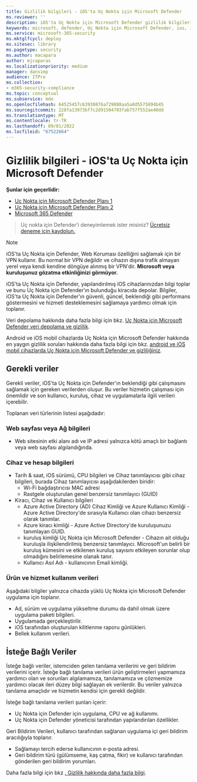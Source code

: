 ```yaml
---
title: Gizlilik bilgileri - iOS'ta Uç Nokta için Microsoft Defender
ms.reviewer: ''
description: iOS'ta Uç Nokta için Microsoft Defender gizlilik bilgilerini açıklar
keywords: microsoft, defender, Uç Nokta için Microsoft Defender, ios, ilke, genel bakış
ms.service: microsoft-365-security
ms.mktglfcycl: deploy
ms.sitesec: library
ms.pagetype: security
ms.author: macapara
author: mjcaparas
ms.localizationpriority: medium
manager: dansimp
audience: ITPro
ms.collection:
- m365-security-compliance
ms.topic: conceptual
ms.subservice: mde
ms.openlocfilehash: 64525457c63930876a729888aa5a8d5575894b45
ms.sourcegitcommit: 228fa13973bf7c2d91504703fab757f552ae40dd
ms.translationtype: MT
ms.contentlocale: tr-TR
ms.lasthandoff: 09/01/2022
ms.locfileid: "67522664"
---
```

# <a name="privacy-information---microsoft-defender-for-endpoint-on-ios"></a>Gizlilik bilgileri - iOS'ta Uç Nokta için Microsoft Defender

**Şunlar için geçerlidir:**
- [Uç Nokta için Microsoft Defender Planı 1](https://go.microsoft.com/fwlink/p/?linkid=2154037)
- [Uç Nokta için Microsoft Defender Planı 2](https://go.microsoft.com/fwlink/p/?linkid=2154037)
- [Microsoft 365 Defender](https://go.microsoft.com/fwlink/?linkid=2118804)

> Uç nokta için Defender'i deneyimlemek ister misiniz? [Ücretsiz deneme için kaydolun.](https://signup.microsoft.com/create-account/signup?products=7f379fee-c4f9-4278-b0a1-e4c8c2fcdf7e&ru=https://aka.ms/MDEp2OpenTrial?ocid=docs-wdatp-investigateip-abovefoldlink)

> [!NOTE]
> iOS'ta Uç Nokta için Defender, Web Koruması özelliğini sağlamak için bir VPN kullanır. Bu normal bir VPN değildir ve cihazın dışına trafik almayan yerel veya kendi kendine döngüye alınmış bir VPN'dir. **Microsoft veya kuruluşunuz gözatma etkinliğinizi görmüyor.**

iOS'ta Uç Nokta için Defender, yapılandırılmış iOS cihazlarınızdan bilgi toplar ve bunu Uç Nokta için Defender'ın bulunduğu kiracıda depolar. Bilgiler, iOS'ta Uç Nokta için Defender'ın güvenli, güncel, beklendiği gibi performans göstermesini ve hizmeti desteklemesini sağlamaya yardımcı olmak için toplanır.

Veri depolama hakkında daha fazla bilgi için bkz. [Uç Nokta için Microsoft Defender veri depolama ve gizlilik](data-storage-privacy.md).

Android ve iOS mobil cihazlarda Uç Nokta için Microsoft Defender hakkında en yaygın gizlilik soruları hakkında daha fazla bilgi için bkz. [android ve iOS mobil cihazlarda Uç Nokta için Microsoft Defender ve gizliliğiniz](https://support.microsoft.com/topic/microsoft-defender-for-endpoint-and-your-privacy-on-android-and-ios-mobile-devices-4109bc54-8ec5-4433-9c33-d359b75ac22a).

## <a name="required-data"></a>Gerekli veriler

Gerekli veriler, iOS'ta Uç Nokta için Defender'ın beklendiği gibi çalışmasını sağlamak için gereken verilerden oluşur. Bu veriler hizmetin çalışması için önemlidir ve son kullanıcı, kuruluş, cihaz ve uygulamalarla ilgili verileri içerebilir.

Toplanan veri türlerinin listesi aşağıdadır:

### <a name="web-page-or-network-information"></a>Web sayfası veya Ağ bilgileri

- Web sitesinin etki alanı adı ve IP adresi yalnızca kötü amaçlı bir bağlantı veya web sayfası algılandığında.

### <a name="device-and-account-information"></a>Cihaz ve hesap bilgileri

- Tarih & saat, iOS sürümü, CPU bilgileri ve Cihaz tanımlayıcısı gibi cihaz bilgileri, burada Cihaz tanımlayıcısı aşağıdakilerden biridir:
  - Wi-Fi bağdaştırıcısı MAC adresi
  - Rastgele oluşturulan genel benzersiz tanımlayıcı (GUID)
- Kiracı, Cihaz ve Kullanıcı bilgileri
  - Azure Active Directory (AD) Cihaz Kimliği ve Azure Kullanıcı Kimliği - Azure Active Directory'de sırasıyla Kullanıcı olan cihazı benzersiz olarak tanımlar.
  - Azure kiracı kimliği - Azure Active Directory'de kuruluşunuzu tanımlayan GUID.
  - kuruluş kimliği Uç Nokta için Microsoft Defender - Cihazın ait olduğu kuruluşla ilişkilendirilmiş benzersiz tanımlayıcı. Microsoft'un belirli bir kuruluş kümesini ve etkilenen kuruluş sayısını etkileyen sorunlar olup olmadığını belirlemesine olanak tanır.
  - Kullanıcı Asıl Adı - kullanıcının Email kimliği.

### <a name="product-and-service-usage-data"></a>Ürün ve hizmet kullanım verileri

Aşağıdaki bilgiler yalnızca cihazda yüklü Uç Nokta için Microsoft Defender uygulama için toplanır.

- Ad, sürüm ve uygulama yükseltme durumu da dahil olmak üzere uygulama paketi bilgileri.
- Uygulamada gerçekleştirilir.
- iOS tarafından oluşturulan kilitlenme raporu günlükleri.
- Bellek kullanım verileri.

## <a name="optional-data"></a>İsteğe Bağlı Veriler

İsteğe bağlı veriler, istemciden gelen tanılama verilerini ve geri bildirim verilerini içerir. İsteğe bağlı tanılama verileri ürün geliştirmeleri yapmamıza yardımcı olan ve sorunları algılamamıza, tanılamamıza ve çözmemize yardımcı olacak ileri düzey bilgi sağlayan ek verilerdir. Bu veriler yalnızca tanılama amaçlıdır ve hizmetin kendisi için gerekli değildir.

İsteğe bağlı tanılama verileri şunları içerir:

- Uç Nokta için Defender için uygulama, CPU ve ağ kullanımı.
- Uç Nokta için Defender yöneticisi tarafından yapılandırılan özellikler.

Geri Bildirim Verileri, kullanıcı tarafından sağlanan uygulama içi geri bildirim aracılığıyla toplanır.

- Sağlamayı tercih ederse kullanıcının e-posta adresi.
- Geri bildirim türü (gülümseme, kaş çatma, fikir) ve kullanıcı tarafından gönderilen geri bildirim yorumları.

Daha fazla bilgi için bkz [. Gizlilik hakkında daha fazla bilgi](https://aka.ms/mdatpiosprivacystatement).
